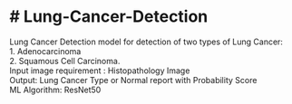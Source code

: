 <h1># Lung-Cancer-Detection</h1>
<div>Lung Cancer Detection model for detection of two types of Lung Cancer:<br/> 1. Adenocarcinoma<br/> 2. Squamous Cell Carcinoma.<br/>
Input image requirement : Histopathology Image<br/>
Output: Lung Cancer Type or Normal report with Probability Score<br/>
ML Algorithm: ResNet50
</div>
